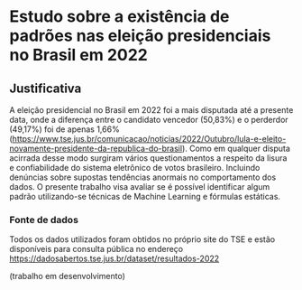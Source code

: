 # Estudo sobre a existência de padrões nas eleição presidenciais no Brasil em 2022
## Justificativa
A eleição presidencial no Brasil em 2022 foi a mais disputada até a presente data, onde a diferença entre o candidato vencedor (50,83%) e o perderdor (49,17%) foi de apenas 1,66% (https://www.tse.jus.br/comunicacao/noticias/2022/Outubro/lula-e-eleito-novamente-presidente-da-republica-do-brasil).
Como em qualquer disputa acirrada desse modo surgiram vários questionamentos a respeito da lisura e confiabilidade do sistema eletrônico de votos brasileiro. Incluindo denúncias sobre supostas tendências anormais no comportamento dos dados.
O presente trabalho visa avaliar se é possível identificar algum padrão utilizando-se técnicas de Machine Learning e fórmulas estáticas.
### Fonte de dados
Todos os dados utilizados foram obtidos no próprio site do TSE e estão disponíveis para consulta pública no endereço https://dadosabertos.tse.jus.br/dataset/resultados-2022

(trabalho em desenvolvimento)